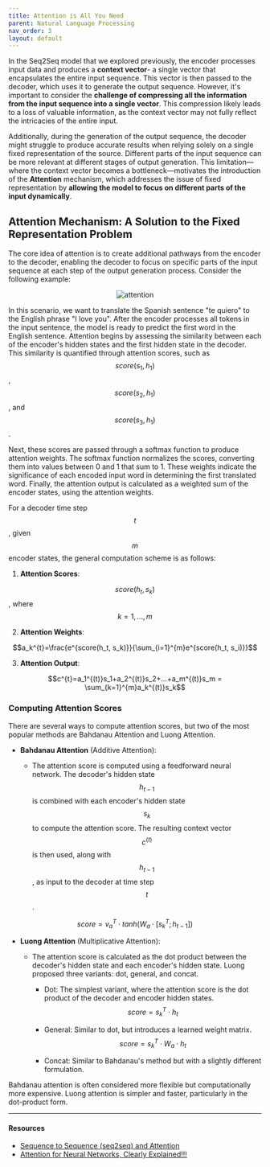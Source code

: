 ```yaml
---
title: Attention is All You Need
parent: Natural Language Processing
nav_order: 3
layout: default
---
```


In the Seq2Seq model that we explored previously, the encoder processes input data and produces a **context vector**- a single vector that encapsulates the entire input sequence. This vector is then passed to the decoder, which uses it to generate the output sequence. However, it's important to consider the **challenge of compressing all the information from the input sequence into a single vector**. This compression likely leads to a loss of valuable information, as the context vector may not fully reflect the intricacies of the entire input.

Additionally, during the generation of the output sequence, the decoder might struggle to produce accurate results when relying solely on a single fixed representation of the source. Different parts of the input sequence can be more relevant at different stages of output generation. This limitation—where the context vector becomes a bottleneck—motivates the introduction of the **Attention** mechanism, which addresses the issue of fixed representation by **allowing the model to focus on different parts of the input dynamically**.

## Attention Mechanism: A Solution to the Fixed Representation Problem

The core idea of attention is to create additional pathways from the encoder to the decoder, enabling the decoder to focus on specific parts of the input sequence at each step of the output generation process. Consider the following example:

<p align="center">
  <img src="https://github.com/user-attachments/assets/99a662df-07f7-46bc-b9db-cec623412a52" title="attention">
</p>

In this scenario, we want to translate the Spanish sentence "te quiero" to the English phrase "I love you". After the encoder processes all tokens in the input sentence, the model is ready to predict the first word in the English sentence. Attention begins by assessing the similarity between each of the encoder's hidden states and the first hidden state in the decoder. This similarity is quantified through attention scores, such as $$score(s_1, h_1)$$, $$score(s_2, h_1)$$, and $$score(s_3, h_1)$$. 

Next, these scores are passed through a softmax function to produce attention weights. The softmax function normalizes the scores, converting them into values between 0 and 1 that sum to 1. These weights indicate the significance of each encoded input word in determining the first translated word. Finally, the attention output is calculated as a weighted sum of the encoder states, using the attention weights.

For a decoder time step $$t$$, given $$m$$ encoder states, the general computation scheme is as follows: 

1. **Attention Scores**:

$$score(h_t, s_k)$$, where $$k=1,...,m$$

2. **Attention Weights**:

$$a_k^{t}=\frac{e^{score(h_t, s_k)}}{\sum_{i=1}^{m}e^{score(h_t, s_i)}}$$

3. **Attention Output**:

$$c^{t}=a_1^{(t)}s_1+a_2^{(t)}s_2+...+a_m^{(t)}s_m = \sum_{k=1}^{m}a_k^{(t)}s_k$$

### Computing Attention Scores

There are several ways to compute attention scores, but two of the most popular methods are Bahdanau Attention and Luong Attention.

- **Bahdanau Attention** (Additive Attention):

  - The attention score is computed using a feedforward neural network. The decoder's hidden state $$h_{t-1}$$ is combined with each encoder's hidden state $$s_k$$ to compute the attention score. The resulting context vector $$c^{(t)}$$ is then used, along with $$h_{t-1}$$, as input to the decoder at time step $$t$$.
    
$$ score = v_a^T \cdot tanh (W_a \cdot [s_k^T; h_{t-1}]) $$
    
- **Luong Attention** (Multiplicative Attention):
  
  - The attention score is calculated as the dot product between the decoder's hidden state and each encoder's hidden state. Luong proposed three variants: dot, general, and concat.
    
    - Dot: The simplest variant, where the attention score is the dot product of the decoder and encoder hidden states. $$score = s_k^T \cdot h_t$$

    - General: Similar to dot, but introduces a learned weight matrix. $$score = s_k^T \cdot W_a \cdot h_t$$

    - Concat: Similar to Bahdanau's method but with a slightly different formulation.

Bahdanau attention is often considered more flexible but computationally more expensive. Luong attention is simpler and faster, particularly in the dot-product form.

---
#### Resources
- [Sequence to Sequence (seq2seq) and Attention](https://lena-voita.github.io/nlp_course/seq2seq_and_attention.html#attention_intro)
- [Attention for Neural Networks, Clearly Explained!!!](https://www.youtube.com/watch?v=PSs6nxngL6k&list=PLblh5JKOoLUIxGDQs4LFFD--41Vzf-ME1&index=19)

